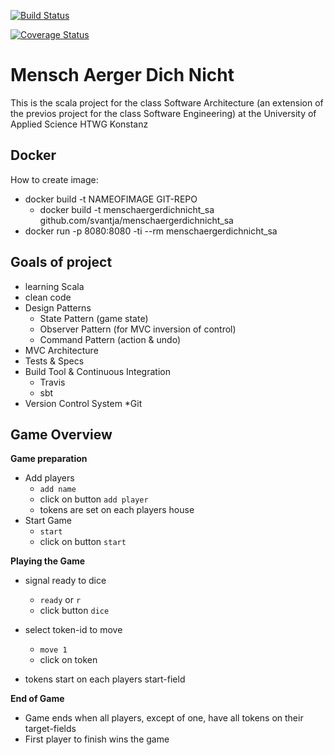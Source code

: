[![Build Status](https://travis-ci.org/svantja/MenschAergerDichNicht.svg?branch=master)](https://travis-ci.org/svantja/de.htwg.se.MenschAergerDichNicht)

[![Coverage Status](https://coveralls.io/repos/github/svantja/MenschAergerDichNicht/badge.svg?branch=master)](https://coveralls.io/github/svantja/MenschAergerDichNicht?branch=master)


Mensch Aerger Dich Nicht
=========================

This is the scala project for the class Software Architecture (an extension of the previos project for the class Software Engineering) at the University of Applied Science HTWG Konstanz

## Docker

How to create image:
* docker build -t NAMEOFIMAGE GIT-REPO
   * docker build -t menschaergerdichnicht_sa github.com/svantja/menschaergerdichnicht_sa
* docker run -p 8080:8080 -ti --rm menschaergerdichnicht_sa

## Goals of project

* learning Scala
* clean code
* Design Patterns
    * State Pattern (game state)
    * Observer Pattern (for MVC inversion of control)
    * Command Pattern (action & undo)
* MVC Architecture
* Tests & Specs
* Build Tool & Continuous Integration
    * Travis
    * sbt
* Version Control System
    *Git

## Game Overview

**Game preparation**

* Add players
    * `add name`
    * click on button `add player`
    * tokens are set on each players house
* Start Game
    * `start`
    * click on button `start`
    
**Playing the Game**

* signal ready to dice
    * `ready` or `r`
    * click button `dice`
* select token-id to move
    * `move 1`
    * click on token
    
* tokens start on each players start-field

**End of Game**

* Game ends when all players, except of one, have all tokens on their target-fields
* First player to finish wins the game




